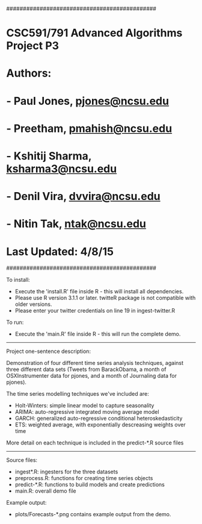 #############################################
# CSC591/791 Advanced Algorithms Project P3
# Authors:
# - Paul Jones, pjones@ncsu.edu
# - Preetham, pmahish@ncsu.edu
# - Kshitij Sharma, ksharma3@ncsu.edu 
# - Denil Vira, dvvira@ncsu.edu
# - Nitin Tak, ntak@ncsu.edu
# Last Updated: 4/8/15
#############################################

To install:

* Execute the 'install.R' file inside R - this will install all dependencies. 
* Please use R version 3.1.1 or later. twitteR package is not compatible with older versions.
* Please enter your twitter credentials on line 19 in ingest-twitter.R

To run:

* Execute the 'main.R' file inside R - this will run the complete demo.

----------------------------------------------

Project one-sentence description:

Demonstration of four different time series analysis techniques, against
three different data sets (Tweets from BarackObama, a month of OSXInstrumenter
data for pjones, and a month of Journaling data for pjones).

The time series modelling techniques we've included are:

* Holt-Winters: simple linear model to capture seasonality
* ARIMA: auto-regressive integrated moving average model
* GARCH: generalized auto-regressive conditional heteroskedasticity
* ETS: weighted average, with exponentially descreasing weights over time

More detail on each technique is included in the predict-*.R source files

-----------------------------------------------

Source files:

- ingest*.R: ingesters for the three datasets
- preprocess.R: functions for creating time series objects
- predict-*.R: functions to build models and create predictions
- main.R: overall demo file

Example output:

- plots/Forecasts-*.png contains example output from the demo.

